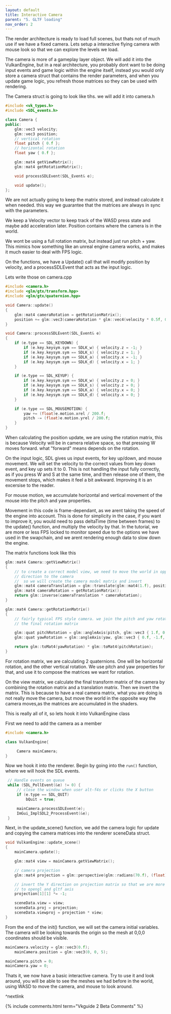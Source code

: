 ```yaml
---
layout: default
title: Interactive Camera
parent: "5. GLTF loading"
nav_order: 2
---
```


The render architecture is ready to load full scenes, but thats not of much use if we have a fixed camera. Lets setup a interactive flying camera with mouse look so that we can explore the levels we load.

The camera is more of a gameplay layer object. We will add it into the VulkanEngine, but in a real architecture, you probably dont want to be doing input events and game logic within the engine itself, instead you would only store a camera struct that contains the render parameters, and when you update game logic, you refresh those matrices so they can be used with rendering.

The Camera struct is going to look like tihs. we will add it into camera.h

```cpp
#include <vk_types.h>
#include <SDL_events.h>

class Camera {
public:
    glm::vec3 velocity;
    glm::vec3 position;
    // vertical rotation
    float pitch { 0.f };
    // horizontal rotation
    float yaw { 0.f };

    glm::mat4 getViewMatrix();
    glm::mat4 getRotationMatrix();

    void processSDLEvent(SDL_Event& e);

    void update();
};
```

We are not actually going to keep the matrix stored, and instead calculate it when needed. this way we guarantee that the matrices are always in sync with the parameters.

We keep a Velocity vector to keep track of the WASD press state and maybe add acceleration later. Position contains where the camera is in the world.

We wont be using a full rotation matrix, but instead just run  pitch + yaw. This mimics how something like an unreal engine camera works, and makes it much easier to deal with FPS logic.

On the functions, we have a Update() call that will modify position by velocity, and a processSDLEvent that acts as the input logic.

Lets write those on camera.cpp

```cpp
#include <camera.h>
#include <glm/gtx/transform.hpp>
#include <glm/gtx/quaternion.hpp>

void Camera::update()
{
    glm::mat4 cameraRotation = getRotationMatrix();
    position += glm::vec3(cameraRotation * glm::vec4(velocity * 0.5f, 0.f));
}

void Camera::processSDLEvent(SDL_Event& e)
{
    if (e.type == SDL_KEYDOWN) {
        if (e.key.keysym.sym == SDLK_w) { velocity.z = -1; }
        if (e.key.keysym.sym == SDLK_s) { velocity.z = 1; }
        if (e.key.keysym.sym == SDLK_a) { velocity.x = -1; }
        if (e.key.keysym.sym == SDLK_d) { velocity.x = 1; }
    }

    if (e.type == SDL_KEYUP) {
        if (e.key.keysym.sym == SDLK_w) { velocity.z = 0; }
        if (e.key.keysym.sym == SDLK_s) { velocity.z = 0; }
        if (e.key.keysym.sym == SDLK_a) { velocity.x = 0; }
        if (e.key.keysym.sym == SDLK_d) { velocity.x = 0; }
    }

    if (e.type == SDL_MOUSEMOTION) {
        yaw += (float)e.motion.xrel / 200.f;
        pitch -= (float)e.motion.yrel / 200.f;
    }
}
```

When calculating the position update, we are using the rotation matrix, this is because Velocity will be in camera relative space, so that pressing W moves forward. what "forward" means depends on the rotation.

On the input logic, SDL gives us input events, for key up/down, and mouse movement. We will set the velocity to the correct values from key down event, and key up sets it to 0. This is not handling the input fully correctly, as if you press W and S at the same time, and then release one of them, the movement stops, which makes it feel a bit awkward. Improving it is an excersise to the reader.

For mouse motion, we accumulate horizontal and vertical movement of the mouse into the pitch and yaw properties. 

Movement in this code is frame-dependant, as we arent taking the speed of the engine into account. This is done for simplicity in the case, if you want to improve it, you would need to pass deltaTime (time between frames) to the update() function, and multiply the velocity by that. In the tutorial, we are more or less FPS locked to monitor speed due to the options we have used in the swapchain, and we arent rendering enough data to slow down the engine. 

The matrix functions look like this

```cpp
glm::mat4 Camera::getViewMatrix()
{
    // to create a correct model view, we need to move the world in opposite
    // direction to the camera
    //  so we will create the camera model matrix and invert
    glm::mat4 cameraTranslation = glm::translate(glm::mat4(1.f), position);
    glm::mat4 cameraRotation = getRotationMatrix();
    return glm::inverse(cameraTranslation * cameraRotation);
}

glm::mat4 Camera::getRotationMatrix()
{
    // fairly typical FPS style camera. we join the pitch and yaw rotations into
    // the final rotation matrix

    glm::quat pitchRotation = glm::angleAxis(pitch, glm::vec3 { 1.f, 0.f, 0.f });
    glm::quat yawRotation = glm::angleAxis(yaw, glm::vec3 { 0.f, -1.f, 0.f });

    return glm::toMat4(yawRotation) * glm::toMat4(pitchRotation);
}
```

For rotation matrix, we are calculating 2 quaternions. One will be horizontal rotation, and the other vertical rotation. We use pitch and yaw properties for that, and use it to compose the matrices we want for rotation.

On the view matrix, we calculate the final transform matrix of the camera by combining the rotation matrix and a translation matrix. Then we invert the matrix. This is because to have a real camera matrix, what you are doing is not really move the camera, but move the world in the opposite way the camera moves,as the matrices are accumulated in the shaders.

This is really all of it, so lets hook it into VulkanEngine class

First we need to add the camera as a member

```cpp
#include <camera.h>

class VulkanEngine{

     Camera mainCamera;
}
```

Now we hook it into the renderer. Begin by going into the `run()` function, where we will hook the SDL events.

```cpp
 // Handle events on queue
 while (SDL_PollEvent(&e) != 0) {
     // close the window when user alt-f4s or clicks the X button
     if (e.type == SDL_QUIT)
         bQuit = true;

     mainCamera.processSDLEvent(e);
     ImGui_ImplSDL2_ProcessEvent(&e);
 }
```

Next, in the update_scene() function, we add the camera logic for update and copying the camera matrices into the renderer sceneData struct. 

```cpp
void VulkanEngine::update_scene()
{
    mainCamera.update();

    glm::mat4 view = mainCamera.getViewMatrix();

    // camera projection
    glm::mat4 projection = glm::perspective(glm::radians(70.f), (float)_windowExtent.width / (float)_windowExtent.height, 10000.f, 0.1f);

    // invert the Y direction on projection matrix so that we are more similar
    // to opengl and gltf axis
    projection[1][1] *= -1;

    sceneData.view = view;
    sceneData.proj = projection;
    sceneData.viewproj = projection * view;
}
```


From the end of the init() function, we will set the camera initial variables. The camera will be looking towards the origin so the mesh at 0,0,0 coordinates should be visible.

```cpp
mainCamera.velocity = glm::vec3(0.f);
	mainCamera.position = glm::vec3(0, 0, 5);

mainCamera.pitch = 0;
mainCamera.yaw = 0;
```

Thats it, we now have a basic interactive camera. Try to use it and look around, you will be able to see the meshes we had before in the world, using WASD to move the camera, and mouse to look around.

^nextlink

{% include comments.html term="Vkguide 2 Beta Comments" %}